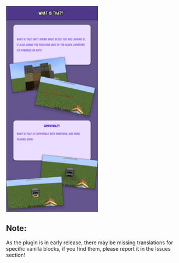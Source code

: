 <img src="imgs/WIT2.png" alt="Description" style="width: 50%; height: 50%;">

## Note:
As the plugin is in early release, there may be missing translations for specific vanilla blocks, if you find them, please report it in the Issues section!
